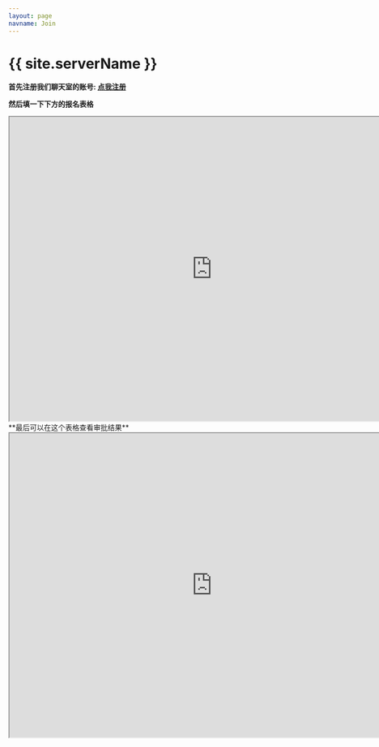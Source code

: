 ```yaml
---
layout: page
navname: Join
---
```


# {{ site.serverName }}
**首先注册我们聊天室的账号: [点我注册](http://chat.ericrao.icu)**<br>

**然后填一下下方的报名表格**<br>
<center>
	<iframe id="inlineFrameExample"
		title="Inline Frame Example"
		width="800"
		height="600"
		src="https://docs.qq.com/form/page/DWVhBVnhNakZyR3JX#/fill">
	</iframe>
</center>
**最后可以在这个表格查看审批结果**<br>
<center>
	<iframe id="inlineFrameExample"
		title="Inline Frame Example"
		width="800"
		height="600"
		src="https://docs.qq.com/form/page/DWVhBVnhNakZyR3JX#/fill">
	</iframe>
</center>

